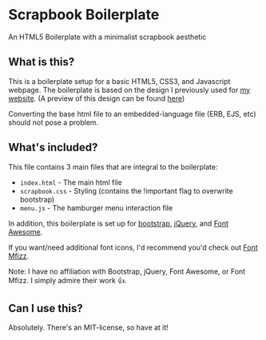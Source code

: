 # Scrapbook Boilerplate
An HTML5 Boilerplate with a minimalist scrapbook aesthetic

## What is this?
This is a boilerplate setup for a basic HTML5, CSS3, and Javascript webpage.
The boilerplate is based on the design I previously used for [my website](http://xjcoan.com).
(A preview of this design can be found [here](http://xjcoan.com/scrapbook-html-boilerplate))

Converting the base html file to an embedded-language file (ERB, EJS, etc) should not pose a problem.

## What's included?
This file contains 3 main files that are integral to the boilerplate:

* `index.html` - The main html file
* `scrapbook.css` - Styling (contains the !important flag to overwrite bootstrap)
* `menu.js` - The hamburger menu interaction file

In addition, this boilerplate is set up for [bootstrap](http://getbootstrap.com/),
[jQuery](https://jquery.com/), and [Font Awesome](http://fontawesome.io/).

If you want/need additional font icons, I'd recommend you'd check out [Font Mfizz](http://fizzed.com/oss/font-mfizz).

Note: I have no affiliation with Bootstrap, jQuery, Font Awesome, or Font Mfizz.  I simply admire their work 👍.

## Can I use this?
Absolutely.  There's an MIT-license, so have at it!
